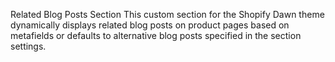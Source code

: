 Related Blog Posts Section
This custom section for the Shopify Dawn theme dynamically displays related blog posts on product pages based on metafields or defaults to alternative blog posts specified in the section settings.
